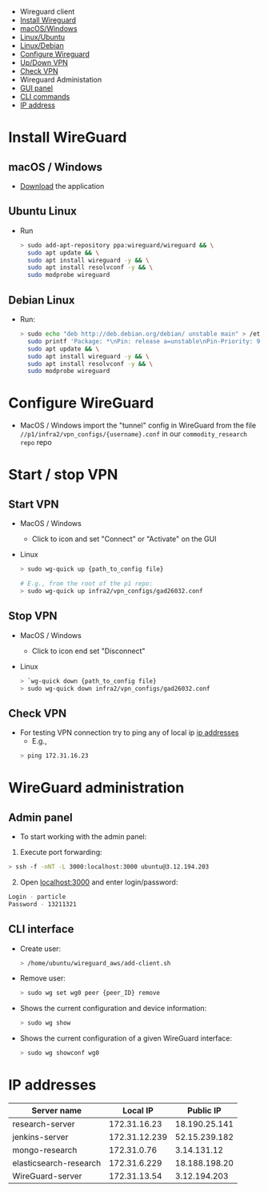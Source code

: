 <!--ts-->

* Wireguard client
* [Install Wireguard](#wireguard-install)
* [macOS/Windows](#macoswindows)
* [Linux/Ubuntu](#linuxubuntu)
* [Linux/Debian](#linuxdebian)
* [Configure Wireguard](#wireguard-configure)
* [Up/Down VPN](#run-vpn)
* [Check VPN](#check-vpn)
* Wireguard Administation
* [GUI panel](#admin-panel)
* [CLI commands](#cli-interface)
* [IP address](#ip-addresses)
  <!--te-->

# Install WireGuard

## macOS / Windows

- [Download](https://www.wireguard.com/install/) the application

## Ubuntu Linux

- Run
  ```bash
  > sudo add-apt-repository ppa:wireguard/wireguard && \
    sudo apt update && \
    sudo apt install wireguard -y && \
    sudo apt install resolvconf -y && \
    sudo modprobe wireguard
  ```

## Debian Linux

- Run:
  ```bash
  > sudo echo "deb http://deb.debian.org/debian/ unstable main" > /etc/apt/sources.list.d/unstable.list && \
    sudo printf 'Package: *\nPin: release a=unstable\nPin-Priority: 90\n' > /etc/apt/preferences.d/limit-unstable && \
    sudo apt update && \
    sudo apt install wireguard -y && \
    sudo apt install resolvconf -y && \
    sudo modprobe wireguard
  ```

# Configure WireGuard

- MacOS / Windows import the "tunnel" config in WireGuard from the file
  `//p1/infra2/vpn_configs/{username}.conf` in our `commodity_research repo`
  repo

# Start / stop VPN

## Start VPN

- MacOS / Windows
  - Click to icon and set "Connect" or "Activate" on the GUI

- Linux

  ```bash
  > sudo wg-quick up {path_to_config file}

  # E.g., from the root of the p1 repo:
  > sudo wg-quick up infra2/vpn_configs/gad26032.conf
  ```

## Stop VPN

- MacOS / Windows
  - Click to icon end set "Disconnect"

- Linux
  ```bash
  > `wg-quick down {path_to_config file}
  > sudo wg-quick down infra2/vpn_configs/gad26032.conf
  ```

## Check VPN

- For testing VPN connection try to ping any of local ip
  [ip addresses](#ip-addresses)
  - E.g.,
  ```bash
  > ping 172.31.16.23
  ```

# WireGuard administration

## Admin panel

- To start working with the admin panel:

1. Execute port forwarding:

```bash
> ssh -f -nNT -L 3000:localhost:3000 ubuntu@3.12.194.203
```

2. Open [localhost:3000](http://localhost:3000/) and enter login/password:

```bash
Login - particle
Password - 13211321
```

## CLI interface

- Create user:

  ```bash
  > /home/ubuntu/wireguard_aws/add-client.sh
  ```

- Remove user:

  ```bash
  > sudo wg set wg0 peer {peer_ID} remove
  ```

- Shows the current configuration and device information:

  ```bash
  > sudo wg show
  ```

- Shows the current configuration of a given WireGuard interface:
  ```bash
  > sudo wg showconf wg0
  ```

# IP addresses

| Server name            | Local IP      | Public IP     |
| ---------------------- | ------------- | ------------- |
| research-server        | 172.31.16.23  | 18.190.25.141 |
| jenkins-server         | 172.31.12.239 | 52.15.239.182 |
| mongo-research         | 172.31.0.76   | 3.14.131.12   |
| elasticsearch-research | 172.31.6.229  | 18.188.198.20 |
| WireGuard-server       | 172.31.13.54  | 3.12.194.203  |